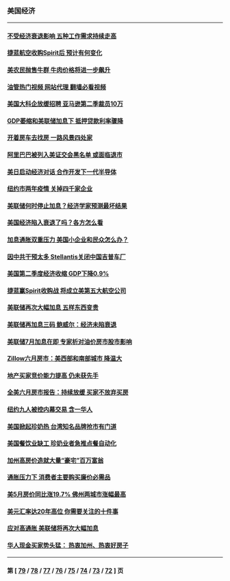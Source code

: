 ### 美国经济
---
#### [不受经济衰退影响 五种工作需求持续走高](../../pages/ncid1078158/n13792032.md?07311645) 
#### [捷蓝航空收购Spirit后 预计有何变化](../../pages/ncid1078158/n13792405.md?07311645) 
#### [美农民抛售牛群 牛肉价格将进一步飙升](../../pages/ncid1078158/n13792403.md?07311645) 
#### [油管热门视频 网站代理 翻墙必看视频](http://209.222.30.114:81/youtube.html?07311645)
#### [美国大科企放缓招聘 亚马逊第二季裁员10万](../../pages/ncid1078158/n13792044.md?07311645) 
#### [GDP萎缩和美联储加息下 抵押贷款利率骤降](../../pages/ncid1078158/n13791979.md?07311645) 
#### [开着房车去找房 一路风景四处家](../../pages/ncid1078158/n13791997.md?07311645) 
#### [阿里巴巴被列入美证交会黑名单 或面临退市](../../pages/ncid1078158/n13791857.md?07311645) 
#### [美日启动经济对话 合作开发下一代半导体](../../pages/ncid1078158/n13791852.md?07311645) 
#### [纽约市两年疫情 关掉四千家企业](../../pages/ncid1078158/n13791387.md?07311645) 
#### [美联储何时停止加息？经济学家预测最坏结果](../../pages/ncid1078158/n13791306.md?07311645) 
#### [美国经济陷入衰退了吗？各方怎么看](../../pages/ncid1078158/n13791167.md?07311645) 
#### [加息通胀双重压力 美国小企业和民众怎么办？](../../pages/ncid1078158/n13791154.md?07311645) 
#### [因中共干预太多 Stellantis关闭中国吉普车厂](../../pages/ncid1078158/n13791107.md?07311645) 
#### [美国第二季度经济收缩 GDP下降0.9%](../../pages/ncid1078158/n13791046.md?07311645) 
#### [捷蓝赢Spirit收购战 将成立美第五大航空公司](../../pages/ncid1078158/n13790940.md?07311645) 
#### [美联储再次大幅加息 五样东西变贵](../../pages/ncid1078158/n13790334.md?07311645) 
#### [美联储再加息三码 鲍威尔：经济未陷衰退](../../pages/ncid1078158/n13790265.md?07311645) 
#### [美联储7月加息在即 专家析对油价房市股市影响](../../pages/ncid1078158/n13790209.md?07311645) 
#### [Zillow六月房市：美西部和南部城市 降温大](../../pages/ncid1078158/n13789839.md?07311645) 
#### [地产买家竞价能力提高 仍未获先手](../../pages/ncid1078158/n13789813.md?07311645) 
#### [全美六月房市报告：持续放缓 买家不放弃买房](../../pages/ncid1078158/n13789828.md?07311645) 
#### [纽约九人被控内幕交易 含一华人](../../pages/ncid1078158/n13789773.md?07311645) 
#### [美国掀起珍奶热 台湾知名品牌抢市有门道](../../pages/ncid1078158/n13789782.md?07311645) 
#### [美国餐饮业缺工 珍奶业者急推点餐自动化](../../pages/ncid1078158/n13789775.md?07311645) 
#### [加州高房价造就大量“豪宅”百万富翁](../../pages/ncid1078158/n13789685.md?07311645) 
#### [通胀压力下 消费者主要购买廉价必需品](../../pages/ncid1078158/n13789622.md?07311645) 
#### [美5月房价同比涨19.7% 佛州两城市涨幅最高](../../pages/ncid1078158/n13789550.md?07311645) 
#### [美元汇率达20年高位 你需要关注的十件事](../../pages/ncid1078158/n13788920.md?07311645) 
#### [应对高通胀 美联储将再次大幅加息](../../pages/ncid1078158/n13788963.md?07311645) 
#### [华人现金买家势头猛： 热衷加州、热衷好房子](../../pages/ncid1078158/n13788942.md?07311645) 

---
#### 第 [ [79](./79.md?07311645) / [78](./78.md?07311645) / [77](./77.md?07311645) / [76](./76.md?07311645) / [75](./75.md?07311645) / [74](./74.md?07311645) / [73](./73.md?07311645) / [72](./72.md?07311645) ] 页

